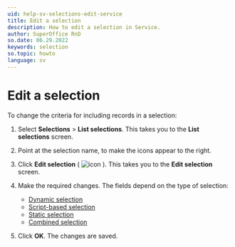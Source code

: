 ```yaml
---
uid: help-sv-selections-edit-service
title: Edit a selection
description: How to edit a selection in Service.
author: SuperOffice RnD
so.date: 06.29.2022
keywords: selection
so.topic: howto
language: sv
---
```


# Edit a selection

To change the criteria for including records in a selection:

1. Select **Selections** > **List selections**. This takes you to the **List selections** screen.

2. Point at the selection name, to make the icons appear to the right.

3. Click **Edit selection** ( ![icon][img1] ). This takes you to the **Edit selection** screen.

4. Make the required changes. The fields depend on the type of selection:
    * [Dynamic selection][1]
    * [Script-based selection][2]
    * [Static selection][3]
    * [Combined selection][4]

5. Click **OK**. The changes are saved.

<!-- Referenced links -->
[1]: create-dynamic.md
[2]: create-script-based.md
[3]: create-static.md
[4]: create-combined.md

<!-- Referenced images -->
[img1]: ../../../../../media/icons/edit.png

